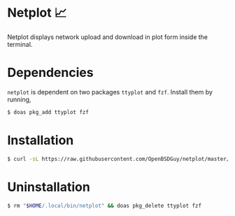 # Netplot 📈

Netplot displays network upload and download in plot form inside the terminal.

# Dependencies

`netplot` is dependent on two packages `ttyplot` and `fzf`. Install them by running,

```bash
$ doas pkg_add ttyplot fzf
```

# Installation

```bash
$ curl -sL https://raw.githubusercontent.com/OpenBSDGuy/netplot/master/netplot > "$HOME/.local/bin/netplot" && chmod a+x "$HOME/.local/bin/netplot" 
```

# Uninstallation

```bash
$ rm "$HOME/.local/bin/netplot" && doas pkg_delete ttyplot fzf
```
